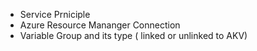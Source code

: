 - Service Prniciple
- Azure Resource Mananger Connection
- Variable Group and its type ( linked or unlinked to AKV)
